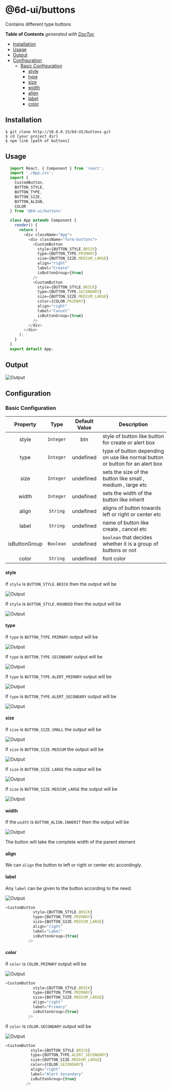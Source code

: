 # @6d-ui/buttons
Contains different type buttons 

<!-- START doctoc generated TOC please keep comment here to allow auto update -->
<!-- DON'T EDIT THIS SECTION, INSTEAD RE-RUN doctoc TO UPDATE -->
**Table of Contents**  *generated with [DocToc](https://github.com/thlorenz/doctoc)*

- [Installation](#installation)
- [Usage](#usage)
- [Output](#output)
- [Configuration](#configuration)
  - [Basic Configuration](#basic-configuration)
    - [style](#style)
    - [type](#type)
    - [size](#size)
    - [width](#width)
    - [align](#align)
    - [label](#label)
    - [color](#color)

<!-- END doctoc generated TOC please keep comment here to allow auto update -->
      
## Installation  
  	$ git clone http://10.0.0.15/6d-UI/buttons.git
    $ cd [your project dir]
	$ npm link [path of buttons]
   
## Usage
  ```js
  	import React, { Component } from 'react';
	import './App.css';
	import {
      CustomButton,
      BUTTON_STYLE,
      BUTTON_TYPE,
      BUTTON_SIZE,
      BUTTON_ALIGN,
      COLOR
    } from '@6d-ui/buttons'

    class App extends Component {
      render() {
        return (
          <div className="App">
            <div className="form-buttons">
              <CustomButton
                style={BUTTON_STYLE.BRICK}
                type={BUTTON_TYPE.PRIMARY}
                size={BUTTON_SIZE.MEDIUM_LARGE}
                align="right"
                label="Create"
                isButtonGroup={true}
              />
              <CustomButton
                style={BUTTON_STYLE.BRICK}
                type={BUTTON_TYPE.SECONDARY}
                size={BUTTON_SIZE.MEDIUM_LARGE}
                color={COLOR.PRIMARY}
                align="right"
                label="Cancel"
                isButtonGroup={true}
              />
            </div>
          </div>
        );
      }
    }
	export default App;
```

## Output

<img src="screenShots/14.PNG" alt="Output" />

## Configuration
### Basic Configuration

| Property        | Type    | Default Value |Description
|:---------------:|:-------:|:-------------:|-------------|
|style            |`Integer` |btn			|style of button like button for create or alert box
|type			  |`Integer`	|undefined		|type of button depending on use like normal button or button for an alert box
|size 			  |`Integer` |undefined    	|sets the size of the button like small , medium , large etc
|width			  |`Integer` |undefined 		|sets the width of the button like inherit
|align			  |`String`	|undefined		|aligns of button towards left or right or center etc
|label			  |`String` |undefined 		|name of button like create , cancel etc
|isButtonGroup	  |`Boolean`|undefined      | `boolean` that decides whether it is a group of buttons or not
|color			  |`String` |undefined      |font color

#### style
If  `style` is `BUTTON_STYLE.BRICK` then the output will be 

<img src="screenShots/7.PNG" alt="Output" />

If `style` is `BUTTON_STYLE.ROUNDED` then the output will be

<img src="screenShots/8.PNG" alt="Output" />

#### type
If `type` is `BUTTON_TYPE.PRIMARY` output will be

<img src="screenShots/9.PNG" alt="Output" />

If `type` is `BUTTON_TYPE.SECONDARY` output will be

<img src="screenShots/10.PNG" alt="Output" />

If `type` is `BUTTON_TYPE.ALERT_PRIMARY` output will be

<img src="screenShots/11.PNG" alt="Output" />

If `type` is `BUTTON_TYPE.ALERT_SECONDARY` output will be

<img src="screenShots/12.PNG" alt="Output" />

#### size
If `size` is `BUTTON_SIZE.SMALL` the output will be 

<img src="screenShots/5.PNG" alt="Output" />

If `size` is `BUTTON_SIZE.MEDIUM` the output will be 

<img src="screenShots/3.PNG" alt="Output" />

If `size` is `BUTTON_SIZE.LARGE` the output will be 

<img src="screenShots/2.PNG" alt="Output" />

If `size` is `BUTTON_SIZE.MEDIUM_LARGE` the output will be 

<img src="screenShots/4.PNG" alt="Output" />

#### width
If the `width` is `BUTTON_ALIGN.INHERIT` then the output will be

<img src="screenShots/1.PNG" alt="Output" />

The button will take the complete width of the parent element

#### align
We can `align` the button to left or right or center etc accordingly. 
 
#### label
Any `label` can be given to the button according to the need.

<img src="screenShots/13.PNG" alt="Output" />

```js
<CustomButton
            style={BUTTON_STYLE.BRICK}
            type={BUTTON_TYPE.PRIMARY}
            size={BUTTON_SIZE.MEDIUM_LARGE}
            align="right"
            label="Label"
            isButtonGroup={true}
          />
  ```        

#### color
If `color` is `COLOR.PRIMARY` output will be 

<img src="screenShots/9.PNG" alt="Output" />

```js
<CustomButton
            style={BUTTON_STYLE.BRICK}
            type={BUTTON_TYPE.PRIMARY}
            size={BUTTON_SIZE.MEDIUM_LARGE}
            align="right"
            label="Primary"
            isButtonGroup={true}
          />
 ```         
If `color` is `COLOR.SECONDARY` output will be

 <img src="screenShots/12.PNG" alt="Output" />
 
 ```js
 <CustomButton
            style={BUTTON_STYLE.BRICK}
            type={BUTTON_TYPE.ALERT_SECONDARY}
            size={BUTTON_SIZE.MEDIUM_LARGE}
            color={COLOR.SECONDARY}
            align="right"
            label="Alert Secondary"
            isButtonGroup={true}
          />
 ```